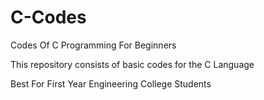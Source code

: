# C-Codes
Codes Of C Programming For Beginners

This repository consists of basic codes for the C Language 

Best For First Year Engineering College Students
